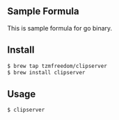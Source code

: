 ## Sample Formula

This is sample formula for go binary.

## Install

```bash
$ brew tap tzmfreedom/clipserver
$ brew install clipserver
```

## Usage

```bash
$ clipserver
```